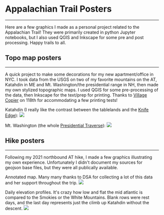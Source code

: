 # Appalachian Trail Posters
---

Here are a few graphics I made as a personal project related to the Appalachian Trail! They were primarily created in python Jupyter notebooks, but I also used QGIS and Inkscape for some pre and post processing. Happy trails to all.


## Topo map posters
---

A quick project to make some decorations for my new apartment/office in NYC. I took data from the USGS on two of my favorite mountains on the AT, Katahdin in ME and Mt. Washington/the presidential range in NH, then made my own stylized topographic maps. I used QGIS for some pre-processing of the data, then Inkscape for the text/prep for printing. Thanks to [Village Copier](http://www.villagecopier.com/) on 118th for accommodating a few printing tests!


Katahdin (I really like the contrast between the tablelands and the [Knife Edge](https://www.hikingme.com/Trails/Highlands/Baxter/KnifeEdge.html)):
![](https://github.com/ben-cassese/AT-posters/blob/main/Mountain_Posters/katahdin_final.png)

Mt. Washington (the whole [Presidential Traverse](https://www.alltrails.com/trail/us/new-hampshire/presidential-traverse-trail)):
![](https://github.com/ben-cassese/AT-posters/blob/main/Mountain_Posters/washington_final.png)

## Hike posters
---

Following my 2021 northbound AT hike, I made a few graphics illustrating my own experience.
Unfortunately I didn't document my sources for geojson base files, but they were all publically available.

Annotated map. Many many thanks to DSA for collecting a lot of this data and her support throughout the trip.
![](https://github.com/ben-cassese/AT-posters/blob/main/Appalachian_Trail_2021/annotated_map.png)

Daily elevation profiles. It's crazy how low and flat the mid atlantic is compared to the Smokies or the White Mountains. Blank rows were rest days, and the last day represents just the climb up Katahdin without the descent.
![](https://github.com/ben-cassese/AT-posters/blob/main/Appalachian_Trail_2021/daily_profiles.png)
